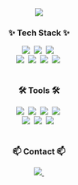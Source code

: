 <!--타이틀 부분-->
<div align="center">
  <img src="https://github.com/oka1313/oka1313/assets/101691440/92118a53-c5b6-40bc-b130-bf8c398d7b51" />
</div>

<!--내용 부분-->
<h3 align="center">✨ Tech Stack ✨</h3>
<div align="center">
  <img src="https://img.shields.io/badge/Android-2C2C32.svg?style=for-the-badge&logo=android&logoColor=3DDC84" />&nbsp
  <img src="https://img.shields.io/badge/kotlin-20232a.svg?style=for-the-badge&logo=kotlin&logoColor=#7F52FF" />&nbsp
  <img src="https://img.shields.io/badge/jetpackcompose-3670A0?style=for-the-badge&logo=jetpackcompose&logoColor=#4285F4" />&nbsp
</div>

<div align="center">
  <img src="https://img.shields.io/badge/Flutter-2C2C32.svg?style=for-the-badge&logo=flutter&logoColor=02569B" />&nbsp
  <img src="https://img.shields.io/badge/dart-F7DF1E.svg?style=for-the-badge&logo=dart&logoColor=20232a" />&nbsp
  <img src="https://img.shields.io/badge/getx-150458.svg?style=for-the-badge&logo=getx&logoColor=8A2BE2" />&nbsp
  <img src="https://img.shields.io/badge/gradle-4d77cf.svg?style=for-the-badge&logo=gradle&logoColor=02303A" />&nbsp
</div>
<br>

<h3 align="center">🛠 Tools 🛠</h3>
<div align="center">
  <img src="https://img.shields.io/badge/git-F05033.svg?style=for-the-badge&logo=git&logoColor=white" />&nbsp
  <img src="https://img.shields.io/badge/github-181717.svg?style=for-the-badge&logo=github&logoColor=white" />&nbsp
  <img src="https://img.shields.io/badge/Notion-F3F3F3.svg?style=for-the-badge&logo=notion&logoColor=black" />&nbsp
  <img src="https://img.shields.io/badge/slack-F3F3F3.svg?style=for-the-badge&logo=slack&logoColor=black" />&nbsp
</div>

<div align="center">
   <img src="https://img.shields.io/badge/AndroidStudio-2C2C32.svg?style=for-the-badge&logo=androidstudio&logoColor=3DDC84" />&nbsp
   <img src="https://img.shields.io/badge/xcode-2C2C32.svg?style=for-the-badge&logo=xcode&logoColor=147EFB" />&nbsp
   <img src="https://img.shields.io/badge/intellij-2C2C32.svg?style=for-the-badge&logo=intellijidea&logoColor=000000" />&nbsp
</div>

<br>

<h3 align="center">📫 Contact 📫</h3>
<div align="center">
  <a href="ckstoa100@naver.com">
    <img
      src="https://img.shields.io/badge/ckstoa100@naver.com-D14836?style=for-the-badge&logo=gmail&logoColor=white"/>&nbsp
  </a>
</div>
